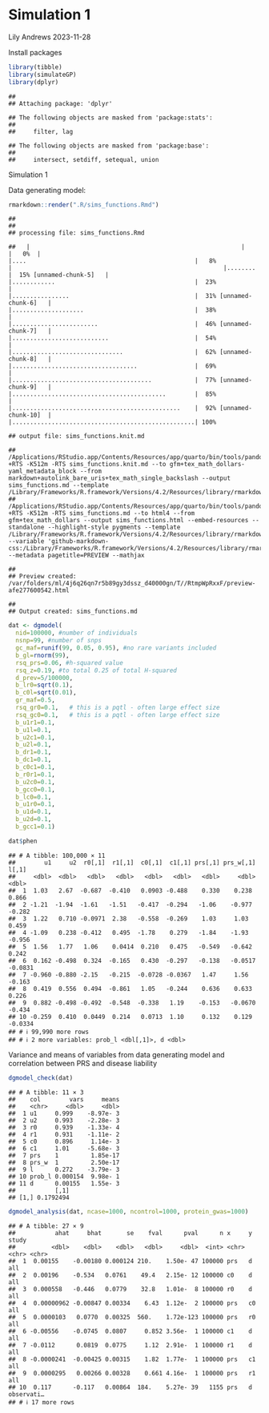 Simulation 1
================
Lily Andrews
2023-11-28

Install packages

``` r
library(tibble)
library(simulateGP)
library(dplyr)
```

    ## 
    ## Attaching package: 'dplyr'

    ## The following objects are masked from 'package:stats':
    ## 
    ##     filter, lag

    ## The following objects are masked from 'package:base':
    ## 
    ##     intersect, setdiff, setequal, union

Simulation 1

Data generating model:

``` r
rmarkdown::render(".R/sims_functions.Rmd")
```

    ## 
    ## 
    ## processing file: sims_functions.Rmd

    ##   |                                                           |                                                   |   0%  |                                                           |....                                               |   8%                     |                                                           |........                                           |  15% [unnamed-chunk-5]   |                                                           |............                                       |  23%                     |                                                           |................                                   |  31% [unnamed-chunk-6]   |                                                           |....................                               |  38%                     |                                                           |........................                           |  46% [unnamed-chunk-7]   |                                                           |...........................                        |  54%                     |                                                           |...............................                    |  62% [unnamed-chunk-8]   |                                                           |...................................                |  69%                     |                                                           |.......................................            |  77% [unnamed-chunk-9]   |                                                           |...........................................        |  85%                     |                                                           |...............................................    |  92% [unnamed-chunk-10]  |                                                           |...................................................| 100%                   

    ## output file: sims_functions.knit.md

    ## /Applications/RStudio.app/Contents/Resources/app/quarto/bin/tools/pandoc +RTS -K512m -RTS sims_functions.knit.md --to gfm+tex_math_dollars-yaml_metadata_block --from markdown+autolink_bare_uris+tex_math_single_backslash --output sims_functions.md --template /Library/Frameworks/R.framework/Versions/4.2/Resources/library/rmarkdown/rmarkdown/templates/github_document/resources/default.md 
    ## /Applications/RStudio.app/Contents/Resources/app/quarto/bin/tools/pandoc +RTS -K512m -RTS sims_functions.md --to html4 --from gfm+tex_math_dollars --output sims_functions.html --embed-resources --standalone --highlight-style pygments --template /Library/Frameworks/R.framework/Versions/4.2/Resources/library/rmarkdown/rmarkdown/templates/github_document/resources/preview.html --variable 'github-markdown-css:/Library/Frameworks/R.framework/Versions/4.2/Resources/library/rmarkdown/rmarkdown/templates/github_document/resources/github.css' --metadata pagetitle=PREVIEW --mathjax

    ## 
    ## Preview created: /var/folders/ml/4j6q26qn7r5b89gy3dssz_d40000gn/T//RtmpWpRxxF/preview-afe277600542.html

    ## 
    ## Output created: sims_functions.md

``` r
dat <- dgmodel(
  nid=100000, #number of individuals
  nsnp=99, #number of snps
  gc_maf=runif(99, 0.05, 0.95), #no rare variants included
  b_gl=rnorm(99), 
  rsq_prs=0.06, #h-squared value
  rsq_z=0.19, #to total 0.25 of total H-squared
  d_prev=5/100000, 
  b_lr0=sqrt(0.1), 
  b_c0l=sqrt(0.01), 
  gr_maf=0.5, 
  rsq_gr0=0.1,   # this is a pqtl - often large effect size
  rsq_gc0=0.1,   # this is a pqtl - often large effect size 
  b_u1r1=0.1, 
  b_u1l=0.1, 
  b_u2c1=0.1, 
  b_u2l=0.1, 
  b_dr1=0.1, 
  b_dc1=0.1, 
  b_c0c1=0.1, 
  b_r0r1=0.1, 
  b_u2c0=0.1, 
  b_gcc0=0.1, 
  b_lc0=0.1, 
  b_u1r0=0.1, 
  b_u1d=0.1, 
  b_u2d=0.1,
  b_gcc1=0.1)

dat$phen
```

    ## # A tibble: 100,000 × 11
    ##        u1     u2  r0[,1]  r1[,1]  c0[,1]  c1[,1] prs[,1] prs_w[,1]   l[,1]
    ##     <dbl>  <dbl>   <dbl>   <dbl>   <dbl>   <dbl>   <dbl>     <dbl>   <dbl>
    ##  1  1.03   2.67  -0.687  -0.410   0.0903 -0.488    0.330    0.238   0.866 
    ##  2 -1.21  -1.94  -1.61   -1.51   -0.417  -0.294   -1.06    -0.977  -0.282 
    ##  3  1.22   0.710 -0.0971  2.38   -0.558  -0.269    1.03     1.03    0.459 
    ##  4 -1.09   0.238 -0.412   0.495  -1.78    0.279   -1.84    -1.93   -0.956 
    ##  5  1.56   1.77   1.06    0.0414  0.210   0.475   -0.549   -0.642   0.242 
    ##  6  0.162 -0.498  0.324  -0.165   0.430  -0.297   -0.138   -0.0517 -0.0831
    ##  7 -0.960 -0.880 -2.15   -0.215  -0.0728 -0.0367   1.47     1.56   -0.163 
    ##  8  0.419  0.556  0.494  -0.861   1.05   -0.244    0.636    0.633   0.226 
    ##  9  0.882 -0.498 -0.492  -0.548  -0.338   1.19    -0.153   -0.0670 -0.434 
    ## 10 -0.259  0.410  0.0449  0.214   0.0713  1.10     0.132    0.129  -0.0334
    ## # ℹ 99,990 more rows
    ## # ℹ 2 more variables: prob_l <dbl[,1]>, d <dbl>

Variance and means of variables from data generating model and
correlation between PRS and disease liability

``` r
dgmodel_check(dat)
```

    ## # A tibble: 11 × 3
    ##    col        vars     means
    ##    <chr>     <dbl>     <dbl>
    ##  1 u1     0.999    -8.97e- 3
    ##  2 u2     0.993    -2.28e- 3
    ##  3 r0     0.939    -1.33e- 4
    ##  4 r1     0.931    -1.11e- 2
    ##  5 c0     0.896     1.14e- 3
    ##  6 c1     1.01     -5.68e- 3
    ##  7 prs    1         1.85e-17
    ##  8 prs_w  1         2.50e-17
    ##  9 l      0.272    -3.79e- 3
    ## 10 prob_l 0.000154  9.98e- 1
    ## 11 d      0.00155   1.55e- 3
    ##           [,1]
    ## [1,] 0.1792494

``` r
dgmodel_analysis(dat, ncase=1000, ncontrol=1000, protein_gwas=1000)
```

    ## # A tibble: 27 × 9
    ##           ahat     bhat       se    fval      pval      n x     y     study     
    ##          <dbl>    <dbl>    <dbl>   <dbl>     <dbl>  <int> <chr> <chr> <chr>     
    ##  1  0.00155    -0.00180 0.000124 210.    1.50e- 47 100000 prs   d     all       
    ##  2  0.00196    -0.534   0.0761    49.4   2.15e- 12 100000 c0    d     all       
    ##  3  0.000558   -0.446   0.0779    32.8   1.01e-  8 100000 r0    d     all       
    ##  4  0.00000962 -0.00847 0.00334    6.43  1.12e-  2 100000 prs   c0    all       
    ##  5  0.0000103   0.0770  0.00325  560.    1.72e-123 100000 prs   r0    all       
    ##  6 -0.00556    -0.0745  0.0807     0.852 3.56e-  1 100000 c1    d     all       
    ##  7 -0.0112      0.0819  0.0775     1.12  2.91e-  1 100000 r1    d     all       
    ##  8 -0.0000241  -0.00425 0.00315    1.82  1.77e-  1 100000 prs   c1    all       
    ##  9  0.0000295   0.00266 0.00328    0.661 4.16e-  1 100000 prs   r1    all       
    ## 10  0.117      -0.117   0.00864  184.    5.27e- 39   1155 prs   d     observati…
    ## # ℹ 17 more rows

